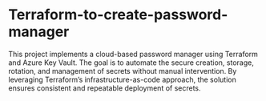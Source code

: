 # Terraform-to-create-password-manager
This project implements a cloud-based password manager using Terraform and Azure Key Vault. The goal is to automate the secure creation, storage, rotation, and management of secrets without manual intervention. By leveraging Terraform’s infrastructure-as-code approach, the solution ensures consistent and repeatable deployment of secrets.
